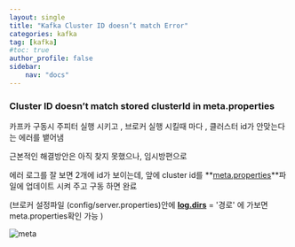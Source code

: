 ```yaml
---
layout: single
title: "Kafka Cluster ID doesn’t match Error"
categories: kafka
tag: [kafka]
#toc: true 
author_profile: false
sidebar:
    nav: "docs"
---
```



### Cluster ID doesn’t match stored clusterId in meta.properties

카프카 구동시 주피터 실행 시키고 , 브로커 실행 시킬때 마다 , 클러스터 id가 안맞는다는 에러를 뱉어냄

근본적인 해결방안은 아직 찾지 못했으나, 임시방편으로 

에러 로그를 잘 보면 2개에 id가 보이는데, 앞에 cluster id를 **<u>meta.properties</u>**파일에 업데이트 시켜 주고 구동 하면 완료 

(브로커 설정파일 (config/server.properties)안에 **<u>log.dirs</u>** = '경로' 에 가보면 meta.properties확인 가능 )



![meta](../../images/2022-08-19-kafka-cluster-error/meta.png)
